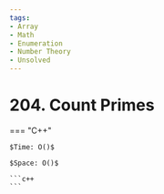 ```yaml
---
tags:
- Array
- Math
- Enumeration
- Number Theory
- Unsolved
---
```



# 204. Count Primes

=== "C++"

    $Time: O()$

    $Space: O()$

    ```c++
    ```